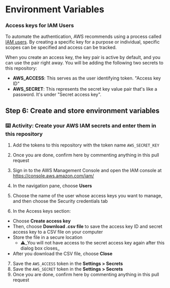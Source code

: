 # Environment Variables

### Access keys for IAM Users

To automate the authentication, AWS recommends using a process called [IAM users](https://docs.aws.amazon.com/IAM/latest/UserGuide/id_credentials_access-keys.html). By creating a specific key for a purpose or individual, specific scopes can be specified and access can be tracked.

When you create an access key, the key pair is active by default, and you can use the pair right away. You will be adding the following two secrets to this repository:

- **AWS_ACCESS**:  This serves as the user identifying token. "Access key ID"
- **AWS_SECRET**: This represents the secret key value pair that's like a password. It's under "Secret access key".

## Step 6: Create and store environment variables

### :keyboard: Activity: Create your AWS IAM secrets and enter them in this repository

1. Add the tokens to this repository with the token name `AWS_SECRET_KEY`
2. Once you are done, confirm here by commenting anything in this pull request

3. Sign in to the AWS Management Console and open the IAM console at https://console.aws.amazon.com/iam/
4. In the navigation pane, choose **Users**
5. Choose the name of the user whose access keys you want to manage, and then choose the Security credentials tab
6. In the Access keys section:
  - Choose **Create access key**
  - Then, choose **Download .csv file** to save the access key ID and secret access key to a CSV file on your computer
  - Store the file in a secure location
    - ⚠️_You will not have access to the secret access key again after this dialog box closes_
  - After you download the CSV file, choose **Close**
7. Save the `AWS_ACCESS` token in the **Settings > Secrets**
8. Save the `AWS_SECRET` token in the **Settings > Secrets**
9. Once you are done, confirm here by commenting anything in this pull request
